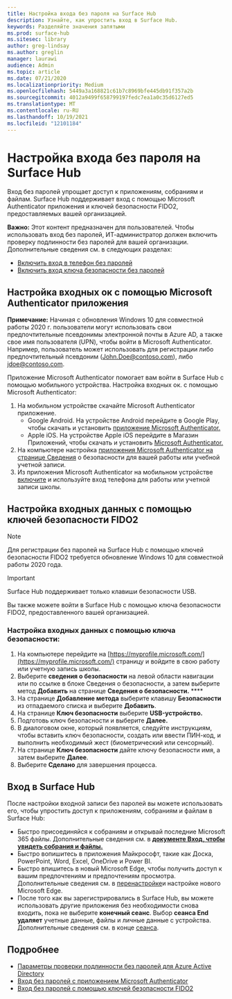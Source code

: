 ```yaml
---
title: Настройка входа без пароля на Surface Hub
description: Узнайте, как упростить вход в Surface Hub.
keywords: Разделяйте значения запятыми
ms.prod: surface-hub
ms.sitesec: library
author: greg-lindsay
ms.author: greglin
manager: laurawi
audience: Admin
ms.topic: article
ms.date: 07/21/2020
ms.localizationpriority: Medium
ms.openlocfilehash: 5449a3a168821c61b7c8969bfe445db91f357a2b
ms.sourcegitcommit: 4012a9499f658799197fedc7ea1a0c35d6127ed5
ms.translationtype: MT
ms.contentlocale: ru-RU
ms.lasthandoff: 10/19/2021
ms.locfileid: "12101184"
---
```

# <a name="configure-passwordless-sign-in-on-surface-hub"></a>Настройка входа без пароля на Surface Hub

 
Вход без паролей упрощает доступ к приложениям, собраниям и файлам. Surface Hub поддерживает вход с помощью Microsoft Authenticator приложения и ключей безопасности FIDO2, предоставляемых вашей организацией.

**Важно:** Этот контент предназначен для пользователей. Чтобы использовать вход без паролей, ИТ-администратор должен включить проверку подлинности без паролей для вашей организации. Дополнительные сведения см. в следующих разделах:

- [Включить вход в телефон без паролей](/azure/active-directory/authentication/howto-authentication-passwordless-phone)
- [Включить вход ключа безопасности без паролей](/azure/active-directory/authentication/howto-authentication-passwordless-security-key)


## <a name="configure-sign-in-using-microsoft-authenticator-app"></a>Настройка входных ок с помощью Microsoft Authenticator приложения

**Примечание:** Начиная с обновления Windows 10 для совместной работы 2020 г. пользователи могут использовать свои предпочтительные псевдонимы электронной почты в Azure AD, а также свое имя пользователя (UPN), чтобы войти в Microsoft Authenticator. Например, пользователь может использовать для регистрации либо предпочтительный псевдоним (John.Doe@contoso.com), либо jdoe@contoso.com.
 
Приложение Microsoft Authenticator помогает вам войти в Surface Hub с помощью мобильного устройства. Настройка входных ок. с помощью Microsoft Authenticator:


1. На мобильном устройстве скачайте Microsoft Authenticator приложение.
    - Google Android. На устройстве Android перейдите в Google Play, чтобы скачать и установить [приложение Microsoft Authenticator.](https://app.adjust.com/e3rxkc_7lfdtm?fallback=https%3A%2F%2Fplay.google.com%2Fstore%2Fapps%2Fdetails%3Fid%3Dcom.azure.authenticator)
    - Apple iOS. На устройстве Apple iOS перейдите в Магазин Приложений, чтобы скачать и установить [Microsoft Authenticator.](https://app.adjust.com/e3rxkc_7lfdtm?fallback=https%3A%2F%2Fitunes.apple.com%2Fus%2Fapp%2Fmicrosoft-authenticator%2Fid983156458)
2. На компьютере настройка [приложения Microsoft Authenticator на странице Сведения](/azure/active-directory/user-help/security-info-setup-auth-app#set-up-the-microsoft-authenticator-app-from-the-security-info-page) о безопасности для вашей работы или учебной учетной записи.
3. Из приложения Microsoft Authenticator на мобильном устройстве [включите](/azure/active-directory/user-help/user-help-auth-app-sign-in#turn-on-and-use-phone-sign-in-for-your-work-or-school-account) и используйте вход телефона для работы или учетной записи школы.

 
## <a name="configure-sign-in-using-fido2-security-keys"></a>Настройка входных данных с помощью ключей безопасности FIDO2

> [!NOTE]
>  Для регистрации без паролей на Surface Hub с помощью ключей безопасности FIDO2 требуется обновление Windows 10 для совместной работы 2020 года.

> [!IMPORTANT]
> Surface Hub поддерживает только клавиши безопасности USB.
 
Вы также можете войти в Surface Hub с помощью ключа безопасности FIDO2, предоставленного вашей организацией. 

### <a name="to-configure-sign-in-using-a-security-key"></a>Настройка входных данных с помощью ключа безопасности:


1. На компьютере перейдите на [https://myprofile.microsoft.com/](https://myprofile.microsoft.com/) страницу и войдите в свою работу или учетную запись школы.
2. Выберите **сведения о безопасности** на левой области навигации или по ссылке в блоке Сведения о безопасности, а затем выберите метод **Добавить** на странице **Сведения о безопасности.** ****
3. На странице **Добавление метода** выберите клавишу **Безопасности** из отпадаемого списка и выберите **Добавить**.
4. На странице **Ключ безопасности** выберите **USB-устройство.**
5. Подготовь ключ безопасности и выберите **Далее.**
6. В диалоговом окне, который появляется, следуйте инструкциям, чтобы вставить ключ безопасности, создать или ввести ПИН-код, и выполнить необходимый жест (биометрический или сенсорный).
7. На странице **Ключ безопасности** дайте ключу безопасности имя, а затем выберите **Далее**.
8. Выберите **Сделано** для завершения процесса.

## <a name="sign-in-to-surface-hub"></a>Вход в Surface Hub

После настройки входной записи без паролей вы можете использовать его, чтобы упростить доступ к приложениям, собраниям и файлам в Surface Hub:

- Быстро присоединяйся к собраниям и открывай последние Microsoft 365 файлы. Дополнительные сведения см. в [**документе Вход, чтобы увидеть собрания и файлы.**](https://support.microsoft.com/help/4506480/sign-in-to-see-your-meetings-and-files-on-surface-hub)
- Быстро вопишитесь в приложения Майкрософт, такие как Доска, PowerPoint, Word, Excel, OneDrive и Power BI.
- Быстро впишитесь в новый Microsoft Edge, чтобы получить доступ к вашим предпочтениям и предпочтениям просмотра. Дополнительные сведения см. в [перенастройке](surface-hub-install-chromium-edge.md)и настройке нового Microsoft Edge.
- После того как вы зарегистрировались в Surface Hub, вы можете использовать другие приложения без необходимости снова входить, пока не выберите **конечный сеанс**. Выбор **сеанса End удаляет** учетные данные, файлы и личные данные с устройства. Дополнительные сведения см. в конце [сеанса](finishing-your-surface-hub-meeting.md).


## <a name="learn-more"></a>Подробнее

- [Параметры проверки подлинности без паролей для Azure Active Directory](/azure/active-directory/authentication/concept-authentication-passwordless)
- [Вход без паролей с приложением Microsoft Authenticator](/azure/active-directory/authentication/howto-authentication-passwordless-phone)
- [Вход без паролей с помощью ключей безопасности FIDO2](/azure/active-directory/authentication/howto-authentication-passwordless-security-key#user-registration-and-management-of-fido2-security-keys)

